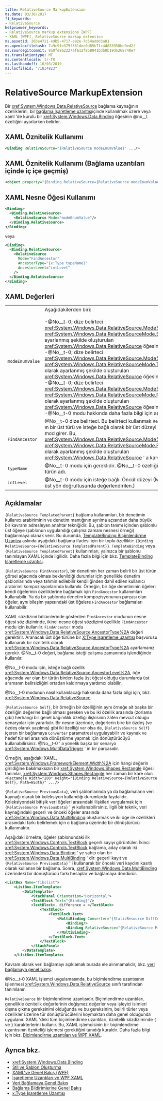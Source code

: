 ```yaml
---
title: RelativeSource MarkupExtension
ms.date: 03/30/2017
f1_keywords:
- RelativeSource
helpviewer_keywords:
- RelativeSource markup extensions [WPF]
- XAML [WPF], RelativeSource markup extension
ms.assetid: 26be4721-49b5-4717-a92e-7d54ad0d3a81
ms.openlocfilehash: 7a9c9fe379f361dec0d65b71c4d883958be9ed2f
ms.sourcegitcommit: 8a0fe8a2227af612f8b8941bdb8b19d6268748e7
ms.translationtype: MT
ms.contentlocale: tr-TR
ms.lasthandoff: 10/03/2019
ms.locfileid: "71834823"
---
```

# <a name="relativesource-markupextension"></a>RelativeSource MarkupExtension

Bir <xref:System.Windows.Data.RelativeSource> bağlama kaynağının özelliklerini, bir [bağlama Işaretleme uzantısı](binding-markup-extension.md)içinde kullanılmak üzere veya xaml 'de kurulu bir <xref:System.Windows.Data.Binding> öğesinin @no__t özelliğini ayarlarken belirler.

## <a name="xaml-attribute-usage"></a>XAML Öznitelik Kullanımı

```xml
<Binding RelativeSource="{RelativeSource modeEnumValue}" .../>
```

## <a name="xaml-attribute-usage-nested-within-binding-extension"></a>XAML Öznitelik Kullanımı (Bağlama uzantıları içinde iç içe geçmiş)

```xml
<object property="{Binding RelativeSource={RelativeSource modeEnumValue} ...}" .../>
```

## <a name="xaml-object-element-usage"></a>XAML Nesne Öğesi Kullanımı

```xml
<Binding>
  <Binding.RelativeSource>
    <RelativeSource Mode="modeEnumValue"/>
  </Binding.RelativeSource>
</Binding>
```

veya

```xml
<Binding>
  <Binding.RelativeSource>
    <RelativeSource
      Mode="FindAncestor"
      AncestorType="{x:Type typeName}"
      AncestorLevel="intLevel"
    />
  </Binding.RelativeSource>
</Binding>
```

## <a name="xaml-values"></a>XAML Değerleri

|||
|-|-|
|`modeEnumValue`|Aşağıdakilerden biri:<br /><br /> -@No__t-0; dize belirteci <xref:System.Windows.Data.RelativeSource.Mode%2A> özelliği <xref:System.Windows.Data.RelativeSourceMode.Self> olarak ayarlanmış şekilde oluşturulan <xref:System.Windows.Data.RelativeSource> öğesine karşılık gelir.<br />-@No__t-0; dize belirteci <xref:System.Windows.Data.RelativeSource.Mode%2A> özelliği <xref:System.Windows.Data.RelativeSourceMode.TemplatedParent> olarak ayarlanmış şekilde oluşturulan <xref:System.Windows.Data.RelativeSource> öğesine karşılık gelir.<br />-@No__t-0; dize belirteci <xref:System.Windows.Data.RelativeSource.Mode%2A> özelliği <xref:System.Windows.Data.RelativeSourceMode.PreviousData> olarak ayarlanmış şekilde oluşturulan <xref:System.Windows.Data.RelativeSource> öğesine karşılık gelir.<br />-@No__t-0 modu hakkında daha fazla bilgi için aşağıya bakın.|
|`FindAncestor`|@No__t-0 dize belirteci. Bu belirteci kullanmak `RelativeSource` ' ın bir üst türü ve isteğe bağlı olarak bir üst düzeyi belirttiğinden bir mod girer. Bu, <xref:System.Windows.Data.RelativeSource.Mode%2A> özelliği <xref:System.Windows.Data.RelativeSourceMode.FindAncestor> olarak ayarlanmış şekilde oluşturulan <xref:System.Windows.Data.RelativeSource> ' a karşılık gelir.|
|`typeName`|@No__t-0 modu için gereklidir. @No__t-0 özelliğini dolduran bir türün adı.|
|`intLevel`|@No__t-0 modu için isteğe bağlı. Öncül düzeyi (Mantıksal ağaçta üst yön doğrultusunda değerlendirilen.)|

## <a name="remarks"></a>Açıklamalar

`{RelativeSource TemplatedParent}` bağlama kullanımları, bir denetimin kullanıcı arabiriminin ve denetim mantığının ayrılma açısından daha büyük bir kavramı adresleyen anahtar tekniğidir. Bu, şablon tanımı içinden şablonlu üst öğeye (şablonun uygulandığı çalışma zamanı nesnesi örneği) bağlanmaya olanak verir. Bu durumda, [TemplateBinding Biçimlendirme Uzantısı](templatebinding-markup-extension.md) aslında aşağıdaki bağlama ifadesi için bir toplu özelliktir: `{Binding RelativeSource={RelativeSource TemplatedParent}}`. `TemplateBinding` veya `{RelativeSource TemplatedParent}` kullanımları, yalnızca bir şablonu tanımlayan XAML içinde ilgilidir. Daha fazla bilgi için bkz. [TemplateBinding Işaretleme uzantısı](templatebinding-markup-extension.md).

`{RelativeSource FindAncestor}`, bir denetimin her zaman belirli bir üst türün görsel ağacında olması beklenildiği durumlar için genellikle denetim şablonlarında veya tahmin edilebilir kendiliğinden dahil edilen kullanıcı arabirimi kompozisyonlarında kullanılır. Örneğin, bir öğe denetiminin öğeleri kendi öğelerinin özelliklerine bağlamak için `FindAncestor` kullanımları kullanabilir. Ya da bir şablonda denetim kompozisyonunun parçası olan öğeler, aynı bileşim yapısındaki üst öğelere `FindAncestor` bağlamaları kullanabilir.

XAML sözdizimi bölümlerinde gösterilen `FindAncestor` modunun nesne öğesi söz diziminde, ikinci nesne öğesi sözdizimi özellikle `FindAncestor` modu için kullanılır. `FindAncestor` modu <xref:System.Windows.Data.RelativeSource.AncestorType%2A> değeri gerektirir. Aranacak üst öğe türüne bir [X:Type Işaretleme uzantısı](../../xaml-services/x-type-markup-extension.md) başvurusu kullanarak bir öznitelik olarak <xref:System.Windows.Data.RelativeSource.AncestorType%2A> ayarlamanız gerekir. @No__t-0 değeri, bağlama isteği çalışma zamanında işlendiğinde kullanılır.

@No__t-0 modu için, isteğe bağlı özellik <xref:System.Windows.Data.RelativeSource.AncestorLevel%2A>, öğe ağacında var olan bir türün birden fazla üst öğesi olduğu durumlarda üst aramanın belirsizliğini ortadan kaldırmaya yardımcı olabilir.

@No__t-0 modunun nasıl kullanılacağı hakkında daha fazla bilgi için, bkz. <xref:System.Windows.Data.RelativeSource>.

`{RelativeSource Self}`, bir örneğin bir özelliğinin aynı örneğe ait başka bir özelliğin değerine bağlı olması gereken ve bu iki özellik arasında (zorlama gibi) herhangi bir genel bağımlılık özelliği ilişkisinin zaten mevcut olduğu senaryolar için yararlıdır. Bir nesne üzerinde, değerlerin bire bir özdeş (ve özdeş olarak yazılmış) gibi iki özelliği var olsa da, `{RelativeSource Self}` içeren bir bağlamaya `Converter` parametresi uygulayabilir ve kaynak ve hedef türleri arasında dönüştürme yapmak için dönüştürücüyü kullanabilirsiniz. @No__t-0 ' a yönelik başka bir senaryo <xref:System.Windows.MultiDataTrigger> ' in bir parçasıdır.

Örneğin, aşağıdaki XAML, <xref:System.Windows.FrameworkElement.Width%2A> için hangi değerin girildiğine bakılmaksızın bir <xref:System.Windows.Shapes.Rectangle> öğesi tanımlar, <xref:System.Windows.Shapes.Rectangle> her zaman bir kare olur: `<Rectangle Width="200" Height="{Binding RelativeSource={RelativeSource Self}, Path=Width}" .../>`

`{RelativeSource PreviousData}`, veri şablonlarında ya da bağlamaların veri kaynağı olarak bir koleksiyon kullandığı durumlarda faydalıdır. Koleksiyondaki bitişik veri öğeleri arasındaki ilişkileri vurgulamak için `{RelativeSource PreviousData}` ' yı kullanabilirsiniz. İlgili bir teknik, veri kaynağındaki geçerli ve önceki öğeler arasında <xref:System.Windows.Data.MultiBinding> oluşturmak ve iki öğe ile özellikleri arasındaki farkı belirlemek için o bağlama üzerinde bir dönüştürücü kullanmaktır.

Aşağıdaki örnekte, öğeler şablonundaki ilk <xref:System.Windows.Controls.TextBlock> geçerli sayıyı görüntüler. İkinci <xref:System.Windows.Controls.TextBlock> bağlama, aday olarak iki <xref:System.Windows.Data.Binding> ' ye sahip olan bir <xref:System.Windows.Data.MultiBinding> ' dir: geçerli kayıt ve `{RelativeSource PreviousData}` ' i kullanarak bir önceki veri kaydını kasıtlı olarak kullanan bir bağlama. Sonra, <xref:System.Windows.Data.MultiBinding> üzerindeki bir dönüştürücü farkı hesaplar ve bağlamaya döndürür.

```xml
<ListBox Name="fibolist">
    <ListBox.ItemTemplate>
        <DataTemplate>
            <StackPanel Orientation="Horizontal">
            <TextBlock Text="{Binding}"/>
            <TextBlock>, difference = </TextBlock>
                <TextBlock>
                    <TextBlock.Text>
                        <MultiBinding Converter="{StaticResource DiffConverter}">
                            <Binding/>
                            <Binding RelativeSource="{RelativeSource PreviousData}"/>
                        </MultiBinding>
                    </TextBlock.Text>
                </TextBlock>
            </StackPanel>
        </DataTemplate>
    </ListBox.ItemTemplate>
```

Kavram olarak veri bağlamayı açıklamak burada ele alınmamalıdır, bkz. [veri bağlamaya genel bakış](../data/data-binding-overview.md).

@No__t-0 XAML işlemci uygulamasında, bu biçimlendirme uzantısının işlenmesi <xref:System.Windows.Data.RelativeSource> sınıfı tarafından tanımlanır.

`RelativeSource` bir biçimlendirme uzantısıdır. Biçimlendirme uzantıları, genellikle öznitelik değerlerinin değişmez değerler veya işleyici isimleri dışına çıkma gereksinimi olduğunda ve bu gereksinim, belirli türler veya özellikler üzerine tür dönüştürücülerini koymaktan daha genel olduğunda uygulanır. XAML 'deki tüm biçimlendirme uzantıları, öznitelik sözdiziminde `{` ve `}` karakterlerini kullanır. Bu, XAML işlemcisinin bir biçimlendirme uzantısının özniteliği işlemesi gerektiğini tanıdığı kuraldır. Daha fazla bilgi için bkz. [Biçimlendirme uzantıları ve WPF XAML](markup-extensions-and-wpf-xaml.md).

## <a name="see-also"></a>Ayrıca bkz.

- <xref:System.Windows.Data.Binding>
- [Stil ve Şablon Oluşturma](../controls/styling-and-templating.md)
- [XAML'ye Genel Bakış (WPF)](xaml-overview-wpf.md)
- [İşaretleme Uzantıları ve WPF XAML](markup-extensions-and-wpf-xaml.md)
- [Veri Bağlamaya Genel Bakış](../data/data-binding-overview.md)
- [Bağlama Bildirimlerine Genel Bakış](../data/binding-declarations-overview.md)
- [x:Type İşaretleme Uzantısı](../../xaml-services/x-type-markup-extension.md)
